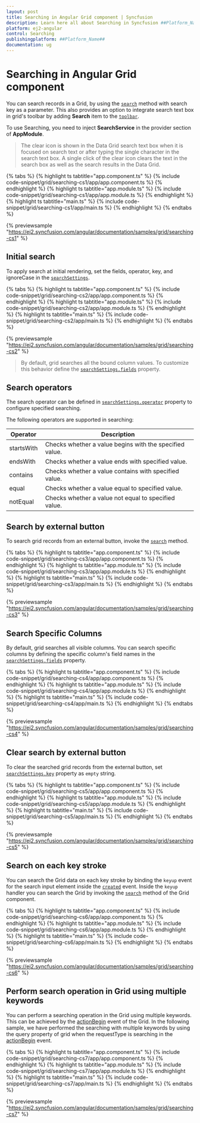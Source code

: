 ```yaml
---
layout: post
title: Searching in Angular Grid component | Syncfusion
description: Learn here all about Searching in Syncfusion ##Platform_Name## Grid component of Syncfusion Essential JS 2 and more.
platform: ej2-angular
control: Searching 
publishingplatform: ##Platform_Name##
documentation: ug
---
```


# Searching in Angular Grid component

You can search records in a Grid, by using the [`search`](https://ej2.syncfusion.com/angular/documentation/api/grid/#search) method with search key as a parameter.
This also provides an option to integrate search text box in grid's toolbar by adding **Search** item to the
[`toolbar`](https://ej2.syncfusion.com/angular/documentation/api/grid/#toolbar).

To use Searching, you need to inject **SearchService** in the provider section of **AppModule**.

> The clear icon is shown in the Data Grid search text box when it is focused on search text or after typing the single character in the search text box. A single click of the clear icon clears the text in the search box as well as the search results in the Data Grid.

{% tabs %}
{% highlight ts tabtitle="app.component.ts" %}
{% include code-snippet/grid/searching-cs1/app/app.component.ts %}
{% endhighlight %}
{% highlight ts tabtitle="app.module.ts" %}
{% include code-snippet/grid/searching-cs1/app/app.module.ts %}
{% endhighlight %}
{% highlight ts tabtitle="main.ts" %}
{% include code-snippet/grid/searching-cs1/app/main.ts %}
{% endhighlight %}
{% endtabs %}
  
{% previewsample "https://ej2.syncfusion.com/angular/documentation/samples/grid/searching-cs1" %}

## Initial search

To apply search at initial rendering, set the fields, operator, key, and ignoreCase in the [`searchSettings`](https://ej2.syncfusion.com/angular/documentation/api/grid/#searchsettings).

{% tabs %}
{% highlight ts tabtitle="app.component.ts" %}
{% include code-snippet/grid/searching-cs2/app/app.component.ts %}
{% endhighlight %}
{% highlight ts tabtitle="app.module.ts" %}
{% include code-snippet/grid/searching-cs2/app/app.module.ts %}
{% endhighlight %}
{% highlight ts tabtitle="main.ts" %}
{% include code-snippet/grid/searching-cs2/app/main.ts %}
{% endhighlight %}
{% endtabs %}
  
{% previewsample "https://ej2.syncfusion.com/angular/documentation/samples/grid/searching-cs2" %}

> By default, grid searches all the bound column values. To customize this behavior define
the [`searchSettings.fields`](https://ej2.syncfusion.com/angular/documentation/api/grid/searchSettings/#fields) property.

## Search operators

The search operator can be defined in [`searchSettings.operator`](https://ej2.syncfusion.com/angular/documentation/api/grid/searchSettings/#operator) property
to configure specified searching.

The following operators are supported in searching:

Operator |Description
-----|-----
startsWith |Checks whether a value begins with the specified value.
endsWith |Checks whether a value ends with specified value.
contains |Checks whether a value contains with specified value.
equal |Checks whether a value equal to specified value.
notEqual |Checks whether a value not equal to specified value.

## Search by external button

To search grid records from an external button, invoke the [`search`](https://ej2.syncfusion.com/angular/documentation/api/grid/#search) method.

{% tabs %}
{% highlight ts tabtitle="app.component.ts" %}
{% include code-snippet/grid/searching-cs3/app/app.component.ts %}
{% endhighlight %}
{% highlight ts tabtitle="app.module.ts" %}
{% include code-snippet/grid/searching-cs3/app/app.module.ts %}
{% endhighlight %}
{% highlight ts tabtitle="main.ts" %}
{% include code-snippet/grid/searching-cs3/app/main.ts %}
{% endhighlight %}
{% endtabs %}
  
{% previewsample "https://ej2.syncfusion.com/angular/documentation/samples/grid/searching-cs3" %}

## Search Specific Columns

By default, grid searches all visible columns. You can search specific columns by defining the specific column's field names in the
[`searchSettings.fields`](https://ej2.syncfusion.com/angular/documentation/api/grid/searchSettings/#fields) property.

{% tabs %}
{% highlight ts tabtitle="app.component.ts" %}
{% include code-snippet/grid/searching-cs4/app/app.component.ts %}
{% endhighlight %}
{% highlight ts tabtitle="app.module.ts" %}
{% include code-snippet/grid/searching-cs4/app/app.module.ts %}
{% endhighlight %}
{% highlight ts tabtitle="main.ts" %}
{% include code-snippet/grid/searching-cs4/app/main.ts %}
{% endhighlight %}
{% endtabs %}
  
{% previewsample "https://ej2.syncfusion.com/angular/documentation/samples/grid/searching-cs4" %}

## Clear search by external button

To clear the searched grid records from the external button, set [`searchSettings.key`](https://ej2.syncfusion.com/angular/documentation/api/grid/searchSettings/#key) property as `empty` string.

{% tabs %}
{% highlight ts tabtitle="app.component.ts" %}
{% include code-snippet/grid/searching-cs5/app/app.component.ts %}
{% endhighlight %}
{% highlight ts tabtitle="app.module.ts" %}
{% include code-snippet/grid/searching-cs5/app/app.module.ts %}
{% endhighlight %}
{% highlight ts tabtitle="main.ts" %}
{% include code-snippet/grid/searching-cs5/app/main.ts %}
{% endhighlight %}
{% endtabs %}
  
{% previewsample "https://ej2.syncfusion.com/angular/documentation/samples/grid/searching-cs5" %}

## Search on each key stroke

You can search the Grid data on each key stroke by binding the `keyup` event for the search input element inside the [`created`](https://ej2.syncfusion.com/angular/documentation/api/grid/#created) event. Inside the `keyup` handler you can search the Grid by invoking the [`search`](https://ej2.syncfusion.com/angular/documentation/api/grid/#search) method of the Grid component.

{% tabs %}
{% highlight ts tabtitle="app.component.ts" %}
{% include code-snippet/grid/searching-cs6/app/app.component.ts %}
{% endhighlight %}
{% highlight ts tabtitle="app.module.ts" %}
{% include code-snippet/grid/searching-cs6/app/app.module.ts %}
{% endhighlight %}
{% highlight ts tabtitle="main.ts" %}
{% include code-snippet/grid/searching-cs6/app/main.ts %}
{% endhighlight %}
{% endtabs %}
  
{% previewsample "https://ej2.syncfusion.com/angular/documentation/samples/grid/searching-cs6" %}

## Perform search operation in Grid using multiple keywords

You can perform a searching operation in the Grid using multiple keywords. This can be achieved by the [actionBegin](https://ej2.syncfusion.com/angular/documentation/api/grid/#actionbegin) event of the Grid.
In the following sample, we have performed the searching with multiple keywords by using the query property of grid when the requestType is searching in the [actionBegin](https://ej2.syncfusion.com/angular/documentation/api/grid/#actionbegin) event.

{% tabs %}
{% highlight ts tabtitle="app.component.ts" %}
{% include code-snippet/grid/searching-cs7/app/app.component.ts %}
{% endhighlight %}
{% highlight ts tabtitle="app.module.ts" %}
{% include code-snippet/grid/searching-cs7/app/app.module.ts %}
{% endhighlight %}
{% highlight ts tabtitle="main.ts" %}
{% include code-snippet/grid/searching-cs7/app/main.ts %}
{% endhighlight %}
{% endtabs %}
  
{% previewsample "https://ej2.syncfusion.com/angular/documentation/samples/grid/searching-cs7" %}